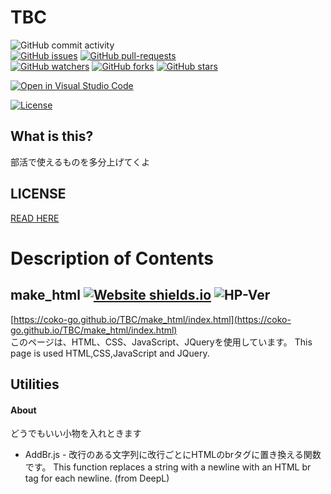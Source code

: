 # TBC
![GitHub commit activity](https://img.shields.io/github/commit-activity/w/coko-go/TBC)  
[![GitHub issues](https://img.shields.io/github/issues/coko-go/TBC.svg)](https://GitHub.com/coko-go/TBC/issues/)
[![GitHub pull-requests](https://img.shields.io/github/issues-pr/coko-go/TBC.svg)](https://GitHub.com/coko-go/TBC/pulls/)  
[![GitHub watchers](https://img.shields.io/github/watchers/coko-go/TBC.svg?style=social&label=Watch&maxAge=2592000)](https://GitHub.com/coko-go/TBC/watchers/)
[![GitHub forks](https://img.shields.io/github/forks/coko-go/TBC.svg?style=social&label=Fork&maxAge=2592000)](https://GitHub.com/coko-go/TBC/network/)
[![GitHub stars](https://img.shields.io/github/stars/coko-go/TBC.svg?style=social&label=Star&maxAge=2592000)](https://GitHub.com/coko-go/TBC/stargazers/)  

[![Open in Visual Studio Code](https://open.vscode.dev/badges/open-in-vscode.svg)](https://open.vscode.dev/coko-go/TBC)

[![License](https://img.shields.io/badge/license-MIT-green)](https://github.com/coko-go/TBC/blob/main/LICENSE)

## What is this?
部活で使えるものを多分上げてくよ
## LICENSE
[READ HERE](https://github.com/coko-go/TBC/blob/main/LICENSE)
##
# Description of Contents
## make_html   [![Website shields.io](https://img.shields.io/website-up-down-green-red/http/shields.io.svg)](https://coko-go.github.io/TBC/make_html/index.html) ![HP-Ver](https://img.shields.io/badge/ver-2.1.-success) 
[https://coko-go.github.io/TBC/make_html/index.html](https://coko-go.github.io/TBC/make_html/index.html)  
このページは、HTML、CSS、JavaScript、JQueryを使用しています。 This page is used HTML,CSS,JavaScript and JQuery. 
## Utilities
#### About
どうでもいい小物を入れときます
* AddBr.js - 改行のある文字列に改行ごとにHTMLのbrタグに置き換える関数です。 This function replaces a string with a newline with an HTML br tag for each newline. (from DeepL)

